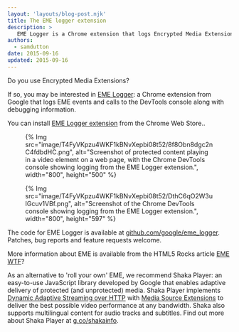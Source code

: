 ```yaml
---
layout: 'layouts/blog-post.njk'
title: The EME logger extension
description: >
   EME Logger is a Chrome extension that logs Encrypted Media Extensions (EME) events and calls to the DevTools console.
authors:
  - samdutton
date: 2015-09-16
updated: 2015-09-16
---
```



Do you use Encrypted Media Extensions?

If so, you may be interested in [EME Logger](https://chrome.google.com/webstore/detail/eme-call-and-event-logger/cniohcjecdcdhgmlofniddfoeokbpbpb): a Chrome extension from Google that logs EME events and calls to the DevTools console along with debugging information.

You can install [EME Logger extension](https://chrome.google.com/webstore/detail/eme-call-and-event-logger/cniohcjecdcdhgmlofniddfoeokbpbpb) from the Chrome Web Store..

<figure>
{% Img src="image/T4FyVKpzu4WKF1kBNvXepbi08t52/8f8Obn8dgc2nC4fdbdHC.png", alt="Screenshot of protected content playing in a video element on a web page, with the Chrome DevTools console showing logging from the EME Logger extension.", width="800", height="500" %}
</figure>


<figure>
{% Img src="image/T4FyVKpzu4WKF1kBNvXepbi08t52/DthC6qO2W3uIGcuv1VBf.png", alt="Screenshot of the Chrome DevTools console showing logging from the EME Logger extension.", width="800", height="597" %}
</figure>


The code for EME Logger is available at [github.com/google/eme_logger](https://github.com/google/eme_logger). Patches, bug reports and feature requests welcome.

More information about EME is available from the HTML5 Rocks article [EME WTF](http://www.html5rocks.com/tutorials/eme/basics/)?

As an alternative to 'roll your own' EME, we recommend Shaka Player: an easy-to-use JavaScript library developed by Google that enables adaptive delivery of protected (and unprotected) media. Shaka Player implements [Dynamic Adaptive Streaming over HTTP](http://www.streamingmedia.com/Articles/Editorial/What-Is-.../What-is-MPEG-DASH-79041.aspx) with [Media Source Extensions](http://www.html5rocks.com/tutorials/eme/basics/#related-technology-1) to deliver the best possible video performance at any bandwidth. Shaka also supports multilingual content for audio tracks and subtitles. Find out more about Shaka Player at [g.co/shakainfo](http://g.co/shakainfo).



